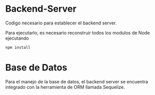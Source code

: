 # Backend-Server

Codigo necesario para establecer el backend server.

Para ejecutarlo, es necesario reconstruir todos los modulos de Node ejecutando

```
npm install
```

# Base de Datos

Para el manejo de la base de datos, el backend server se encuentra integrado con la herramienta de ORM llamada Sequelize.


